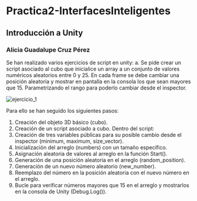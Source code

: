 # Practica2-InterfacesInteligentes
## Introducción a Unity
### Alicia Guadalupe Cruz Pérez
Se han realizado varios ejercicios de script en unity:
a. Se pide crear un script asociado al cubo que inicialice un array a un conjunto de valores numéricos aleatorios entre 0 y 25. En cada frame se debe cambiar una posición aleatoria y mostrar en pantalla en la consola los que sean mayores que 15. Parametrizando el rango para poderlo cambiar desde el inspector. 

![ejercicio_1](ejercicio_1.gif)

Para ello se han seguido los siguientes pasos:
1. Creación del objeto 3D básico (cubo).
2. Creación de un script asociado a cubo.
Dentro del script:
1. Creación de tres variables públicas para su posible cambio desde el inspector (minimum, maximum, size_vector).
2. Inicialización del arreglo (numbers) con un tamaño específico.
3. Asignación aleatoria de valores al arreglo en la función Start().
4. Generación de una posición aleatoria en el arreglo (random_position).
5. Generación de un nuevo número aleatorio (new_number).
6. Reemplazo del número en la posición aleatoria con el nuevo número en el arreglo.
7. Bucle para verificar números mayores que 15 en el arreglo y mostrarlos en la consola de Unity (Debug.Log()). 
